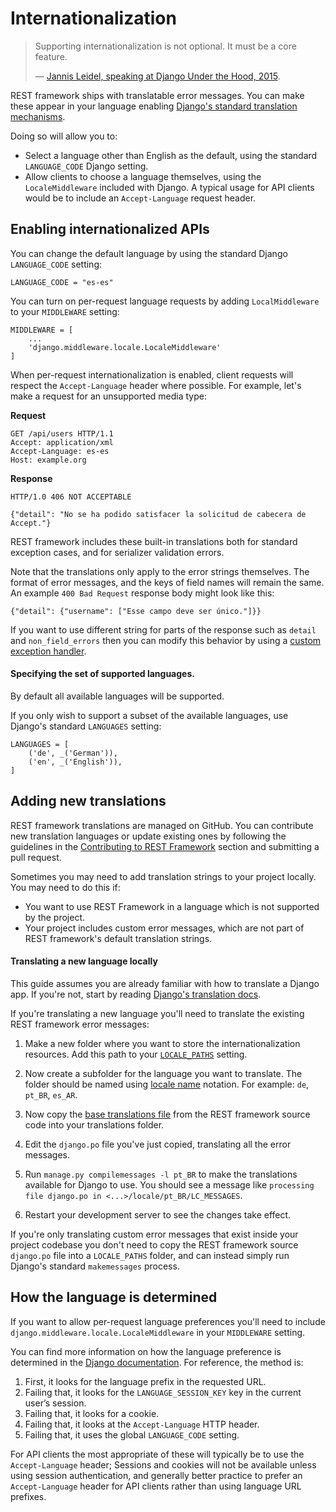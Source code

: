 # Internationalization

> Supporting internationalization is not optional. It must be a core feature.
>
> &mdash; [Jannis Leidel, speaking at Django Under the Hood, 2015][cite].

REST framework ships with translatable error messages. You can make these appear in your language enabling [Django's standard translation mechanisms][django-translation].

Doing so will allow you to:

* Select a language other than English as the default, using the standard `LANGUAGE_CODE` Django setting.
* Allow clients to choose a language themselves, using the `LocaleMiddleware` included with Django. A typical usage for API clients would be to include an `Accept-Language` request header.

## Enabling internationalized APIs

You can change the default language by using the standard Django `LANGUAGE_CODE` setting:

    LANGUAGE_CODE = "es-es"

You can turn on per-request language requests by adding `LocalMiddleware` to your `MIDDLEWARE` setting:

    MIDDLEWARE = [
        ...
        'django.middleware.locale.LocaleMiddleware'
    ]

When per-request internationalization is enabled, client requests will respect the `Accept-Language` header where possible. For example, let's make a request for an unsupported media type:

**Request**

    GET /api/users HTTP/1.1
    Accept: application/xml
    Accept-Language: es-es
    Host: example.org

**Response**

    HTTP/1.0 406 NOT ACCEPTABLE

    {"detail": "No se ha podido satisfacer la solicitud de cabecera de Accept."}

REST framework includes these built-in translations both for standard exception cases, and for serializer validation errors.

Note that the translations only apply to the error strings themselves. The format of error messages, and the keys of field names will remain the same. An example `400 Bad Request` response body might look like this:

    {"detail": {"username": ["Esse campo deve ser único."]}}

If you want to use different string for parts of the response such as `detail` and `non_field_errors` then you can modify this behavior by using a [custom exception handler][custom-exception-handler].

#### Specifying the set of supported languages.

By default all available languages will be supported.

If you only wish to support a subset of the available languages, use Django's standard `LANGUAGES` setting:

    LANGUAGES = [
        ('de', _('German')),
        ('en', _('English')),
    ]

## Adding new translations

REST framework translations are managed on GitHub. You can contribute new translation languages or update existing ones
by following the guidelines in the [Contributing to REST Framework] section and submitting a pull request.

Sometimes you may need to add translation strings to your project locally. You may need to do this if:

* You want to use REST Framework in a language which is not supported by the project.
* Your project includes custom error messages, which are not part of REST framework's default translation strings.

#### Translating a new language locally

This guide assumes you are already familiar with how to translate a Django app.  If you're not, start by reading [Django's translation docs][django-translation].

If you're translating a new language you'll need to translate the existing REST framework error messages:

1. Make a new folder where you want to store the internationalization resources. Add this path to your [`LOCALE_PATHS`][django-locale-paths] setting.

2. Now create a subfolder for the language you want to translate. The folder should be named using [locale name][django-locale-name] notation. For example: `de`, `pt_BR`, `es_AR`.

3. Now copy the [base translations file][django-po-source] from the REST framework source code into your translations folder.

4. Edit the `django.po` file you've just copied, translating all the error messages.

5. Run `manage.py compilemessages -l pt_BR` to make the translations
available for Django to use. You should see a message like `processing file django.po in <...>/locale/pt_BR/LC_MESSAGES`.

6. Restart your development server to see the changes take effect.

If you're only translating custom error messages that exist inside your project codebase you don't need to copy the REST framework source `django.po` file into a `LOCALE_PATHS` folder, and can instead simply run Django's standard `makemessages` process.

## How the language is determined

If you want to allow per-request language preferences you'll need to include `django.middleware.locale.LocaleMiddleware` in your `MIDDLEWARE` setting.

You can find more information on how the language preference is determined in the [Django documentation][django-language-preference]. For reference, the method is:

1. First, it looks for the language prefix in the requested URL.
2. Failing that, it looks for the `LANGUAGE_SESSION_KEY` key in the current user’s session.
3. Failing that, it looks for a cookie.
4. Failing that, it looks at the `Accept-Language` HTTP header.
5. Failing that, it uses the global `LANGUAGE_CODE` setting.

For API clients the most appropriate of these will typically be to use the `Accept-Language` header; Sessions and cookies will not be available unless using session authentication, and generally better practice to prefer an `Accept-Language` header for API clients rather than using language URL prefixes.

[cite]: https://youtu.be/Wa0VfS2q94Y
[Contributing to REST Framework]: ../community/contributing.md#development
[django-translation]: https://docs.djangoproject.com/en/stable/topics/i18n/translation
[custom-exception-handler]: ../api-guide/exceptions.md#custom-exception-handling
[django-po-source]: https://raw.githubusercontent.com/encode/django-rest-framework/master/rest_framework/locale/en_US/LC_MESSAGES/django.po
[django-language-preference]: https://docs.djangoproject.com/en/stable/topics/i18n/translation/#how-django-discovers-language-preference
[django-locale-paths]: https://docs.djangoproject.com/en/stable/ref/settings/#std:setting-LOCALE_PATHS
[django-locale-name]: https://docs.djangoproject.com/en/stable/topics/i18n/#term-locale-name
